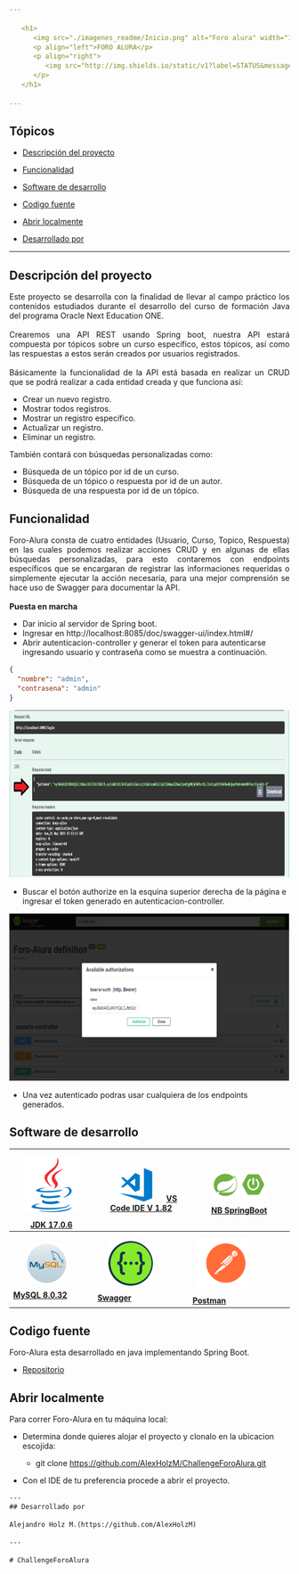 ```yaml
---

   <h1>
      <img src="./imagenes_readme/Inicio.png" alt="Foro alura" width="100" height="100"/>
      <p align="left">FORO ALURA</p>
      <p align="right">
         <img src="http://img.shields.io/static/v1?label=STATUS&message=EN DESARROLLO%20&color=RED&style=for-the-badge" #vitrinedev style="border-radius:25px"/>
      </p>
   </h1>

---
```


## Tópicos

- [Descripción del proyecto](#descripción-del-proyecto)

- [Funcionalidad](#funcionalidad)

- [Software de desarrollo](#software-de-desarrollo)

- [Codigo fuente](#codigo-fuente)

- [Abrir localmente](#abrir-localmente)

- [Desarrollado por](#desarrollado-por)

---

## Descripción del proyecto

<p align="justify">
Este proyecto se desarrolla con la finalidad de llevar al campo práctico los contenidos estudiados durante el desarrollo del curso de formación Java del programa Oracle Next Education ONE.
<br>
<br>
Crearemos una API REST usando Spring boot, nuestra API estará compuesta por tópicos sobre un curso específico, estos tópicos, así como las respuestas a estos serán creados por usuarios registrados.
<br>
<br>
Básicamente la funcionalidad de la API está basada en realizar un CRUD que se podrá realizar a cada entidad creada y que funciona así:

- Crear un nuevo registro.
- Mostrar todos registros.
- Mostrar un registro específico.
- Actualizar un registro.
- Eliminar un registro.

También contará con búsquedas personalizadas como:

- Búsqueda de un tópico por id de un curso.
- Búsqueda de un tópico o respuesta por id de un autor.
- Búsqueda de una respuesta por id de un tópico.
</p>

## Funcionalidad

<p align="justify"> Foro-Alura consta de cuatro entidades (Usuario, Curso, Topico, Respuesta) en las cuales podemos realizar acciones CRUD y en algunas de ellas búsquedas personalizadas, para esto contaremos con endpoints específicos que se encargaran de registrar las informaciones requeridas o simplemente ejecutar la acción necesaria, para una mejor comprensión se hace uso de Swagger para documentar la API.
<br>
<br>
<strong>Puesta en marcha</strong>

- Dar inicio al servidor de Spring boot.
- Ingresar en http://localhost:8085/doc/swagger-ui/index.html#/
- Abrir autenticacion-controller y generar el token para autenticarse ingresando usuario y contraseña como se muestra a continuación.

```json
{
  "nombre": "admin",
  "contrasena": "admin"
}
```

<div align="center">
<img src="./imagenes_readme/token-generado.png" alt="Token generado" width="800" height="300"/>
</div>

- Buscar el botón authorize en la esquina superior derecha de la página e ingresar el token generado en autenticacion-controller.

<div align="center">
<img src="./imagenes_readme/autenticacion.png" alt="Token generado" width="800" height="300"/>
</div>

- Una vez autenticado podras usar cualquiera de los endpoints generados.
</p>

## Software de desarrollo

   |<a href="https://www.java.com" target="_blank"> <img src="./imagenes_readme/JDK.svg" alt="JDK17-Java" width="100" hspace="10" vspace="10"/><strong>JDK 17.0.6</strong></a>|<a href="https://code.visualstudio.com/" target="_blank"> <img src="./imagenes_readme/vsCode.png" alt="VS Code" width="60" hspace="25"/><strong>VS Code IDE V 1.82</strong></a>|<a href="https://marketplace.visualstudio.com/items?itemName=vscjava.vscode-spring-initializr" target="_blank"> <img src="./imagenes_readme/spring-boot.png" alt="SpringBoot" width="100" hspace="25" vspace="10"/><strong>NB SpringBoot</strong></a>|
   |------|------|------|
   |<a href="https://www.mysql.com/" target="_blank"> <img src="./imagenes_readme/MySQL-.png" alt="MySql" width="70" hspace="25" vspace="10"/><strong>MySQL 8.0.32</strong></a>|<a href="https://swagger.io/" target="_blank"> <img src="./imagenes_readme/Swagger.png" alt="Swagger" width="80" hspace="20" vspace="10"/><strong>Swagger</strong></a>|<a href="https://www.postman.com/" target="_blank"> <img src="./imagenes_readme/postman.svg" alt="Postman" width="90" hspace="10" vspace="10"/><strong>Postman</strong></a>|

## Codigo fuente

Foro-Alura esta desarrollado en java implementando Spring Boot.

- [Repositorio](https://github.com/AlexHolzM/ChallengeForoAlura.git)

## Abrir localmente

Para correr Foro-Alura en tu máquina local:

- Determina donde quieres alojar el proyecto y clonalo en la ubicacion escojida:

  - git clone https://github.com/AlexHolzM/ChallengeForoAlura.git

- Con el IDE de tu preferencia procede a abrir el proyecto.

```
---
## Desarrollado por

Alejandro Holz M.(https://github.com/AlexHolzM)

---

# ChallengeForoAlura
